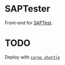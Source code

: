 # SAPTester
Front-end for [SAPTest](https://github.com/koisland/SuperAutoTest).

# TODO
Deploy with [`cargo shuttle`](https://www.shuttle.rs/)
